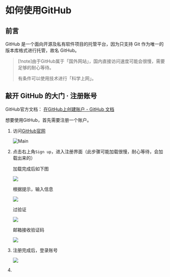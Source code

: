 # 如何使用GitHub



## 前言

GitHub 是一个面向开源及私有软件项目的托管平台，因为只支持 Git 作为唯一的版本库格式进行托管，故名 GitHub。

> [!note]由于GitHub属于「国外网站」，国内直接访问速度可能会很慢，需要足够的耐心等待。
>
> 有条件可以使用技术进行「科学上网」。



## 敲开 GitHub 的大门 · 注册账号

GitHub官方文档： [在GitHub上创建账户 - GitHub 文档](https://docs.github.com/zh/get-started/start-your-journey/creating-an-account-on-github)



想要使用GitHub，首先需要注册一个账户。

1. 访问[GitHub官网](https://github.com)

   ![Main](https://pic.imgdb.cn/item/664853ffd9c307b7e974bc52.png)

2. 点击右上角`Sign up`，进入注册界面（此步骤可能加载很慢，耐心等待，会加载出来的）

   加载完成后如下图

   ![](https://pic.imgdb.cn/item/66486201d9c307b7e98628cf.png)

   根据提示，输入信息

   ![](https://pic.imgdb.cn/item/66486201d9c307b7e98629a8.png)

   过验证

   ![](https://pic.imgdb.cn/item/66486202d9c307b7e98629f9.png)

   邮箱接收验证码

   ![](https://pic.imgdb.cn/item/66486202d9c307b7e9862a60.png)

3. 注册完成后，登录账号

   ![](https://pic.imgdb.cn/item/66486200d9c307b7e9862864.png)

4. 

